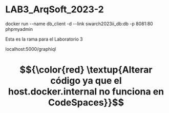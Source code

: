 # LAB3_ArqSoft_2023-2

docker run --name db_client -d --link swarch2023ii_db:db -p 8081:80 phpmyadmin

Esta es la rama para el Laboratorio 3

localhost:5000/graphiql

# $${\color{red} \textup{Alterar código ya que el host.docker.internal no funciona en CodeSpaces}}$$	
